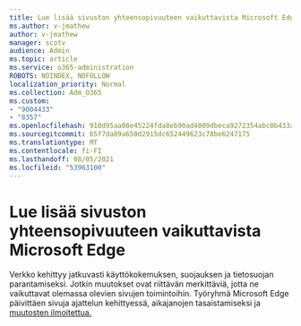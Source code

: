```yaml
---
title: Lue lisää sivuston yhteensopivuuteen vaikuttavista Microsoft Edge
ms.author: v-jmathew
author: v-jmathew
manager: scotv
audience: Admin
ms.topic: article
ms.service: o365-administration
ROBOTS: NOINDEX, NOFOLLOW
localization_priority: Normal
ms.collection: Adm_O365
ms.custom:
- "9004433"
- "8357"
ms.openlocfilehash: 910d95aa08e45224fda8eb90ad4009dbeca9272354abc0b433a63e4566810f64
ms.sourcegitcommit: b5f7da89a650d2915dc652449623c78be6247175
ms.translationtype: MT
ms.contentlocale: fi-FI
ms.lasthandoff: 08/05/2021
ms.locfileid: "53963100"
---
```

# <a name="learn-about-site-compatibility-affecting-changes-coming-to-microsoft-edge"></a>Lue lisää sivuston yhteensopivuuteen vaikuttavista Microsoft Edge

Verkko kehittyy jatkuvasti käyttökokemuksen, suojauksen ja tietosuojan parantamiseksi. Jotkin muutokset ovat riittävän merkittäviä, jotta ne vaikuttavat olemassa olevien sivujen toimintoihin. Työryhmä Microsoft Edge päivittäen sivuja ajattelun kehittyessä, aikajanojen tasaistamiseksi ja [muutosten ilmoitettua.](https://go.microsoft.com/fwlink/?linkid=2135534)

